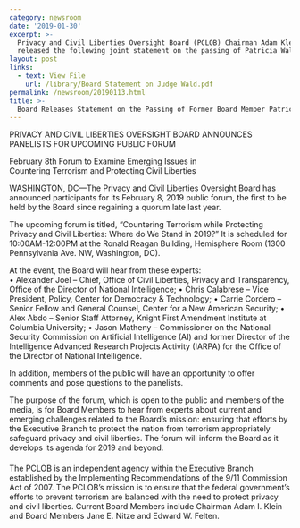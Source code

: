 ```yaml
---
category: newsroom
date: '2019-01-30'
excerpt: >-
  Privacy and Civil Liberties Oversight Board (PCLOB) Chairman Adam Klein and Board Members Edward Felten and Jane Nitze have 
  released the following joint statement on the passing of Patricia Wald, who served as a Board Member from 2012-2017:
layout: post
links:
  - text: View File
    url: /library/Board Statement on Judge Wald.pdf
permalink: /newsroom/20190113.html
title: >-
  Board Releases Statement on the Passing of Former Board Member Patricia Wald.
---
```

PRIVACY AND CIVIL LIBERTIES OVERSIGHT BOARD ANNOUNCES PANELISTS FOR UPCOMING PUBLIC FORUM
  
February 8th Forum to Examine Emerging Issues in  
Countering Terrorism and Protecting Civil Liberties  
  
WASHINGTON, DC—The Privacy and Civil Liberties Oversight Board has announced
participants for its February 8, 2019 public forum, the first to be held by the Board since regaining a
quorum late last year.   
  
The upcoming forum is titled, “Countering Terrorism while Protecting Privacy and Civil 
Liberties: Where do We Stand in 2019?”  It is scheduled for 10:00AM-12:00PM at the Ronald
Reagan Building, Hemisphere Room (1300 Pennsylvania Ave. NW, Washington, DC). 
  
At the event, the Board will hear from these experts:  
• Alexander Joel – Chief, Office of Civil Liberties, Privacy and Transparency, Office of the
Director of National Intelligence; 
• Chris Calabrese – Vice President, Policy, Center for Democracy & Technology; 
• Carrie Cordero – Senior Fellow and General Counsel, Center for a New American Security; 
• Alex Abdo – Senior Staff Attorney, Knight First Amendment Institute at Columbia University; 
• Jason Matheny – Commissioner on the National Security Commission on Artificial Intelligence
(AI) and former Director of the Intelligence Advanced Research Projects Activity (IARPA) for the
Office of the Director of National Intelligence. 
  
In addition, members of the public will have an opportunity to offer comments and pose
questions to the panelists. 
  
The purpose of the forum, which is open to the public and members of the media, is for Board
Members to hear from experts about current and emerging challenges related to the Board’s mission: 
ensuring that efforts by the Executive Branch to protect the nation from terrorism appropriately
safeguard privacy and civil liberties.  The forum will inform the Board as it develops its agenda for 2019
and beyond. 
####
  
The PCLOB is an independent agency within the Executive Branch established by the Implementing
Recommendations of the 9/11 Commission Act of 2007.  The PCLOB’s mission is to ensure that the federal
government’s efforts to prevent terrorism are balanced with the need to protect privacy and civil liberties.  Current
Board Members include Chairman Adam I. Klein and Board Members Jane E. Nitze and Edward W. Felten. 
  

